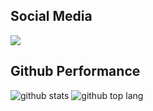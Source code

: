   ## Social Media
<p align="leading">
  <a href="https://www.linkedin.com/in/restu-imam-safii-6bb65424a/">
    <img src="https://img.shields.io/badge/-Linked in-black?style=for-the-badge&logo=Linkedin&logoColor=blue&labelColor=grey&color=grey">
  </a>

  ## Github Performance
![github stats](https://github-readme-stats.vercel.app/api?username=semafie&show_icons=true&theme=tokyonight)
![github top lang](https://github-readme-stats.vercel.app/api/top-langs/?username=semafie&layout=compact&theme=tokyonight&langs_count=8)
